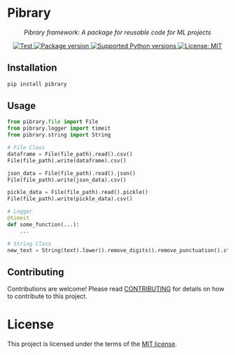 # Pibrary

<p align="center">
    <em>Pibrary framework: A package for reusable code for ML projects</em>
</p>
<p align="center">
    <a href="https://github.com/connectwithprakash/pibrary/actions?query=workflow%3ATest+event%3Apush+branch%3Amain" target="_blank">
        <img src="https://github.com/connectwithprakash/pibrary/workflows/Test/badge.svg?event=push&branch=main" alt="Test">
    </a>
    <a href="https://pypi.org/project/pibrary" target="_blank">
        <img src="https://img.shields.io/pypi/v/pibrary?color=%2334D058&label=pypi%20package" alt="Package version">
    </a>
    <a href="https://pypi.org/project/pibrary" target="_blank">
        <img src="https://img.shields.io/pypi/pyversions/pibrary.svg?color=%2334D058" alt="Supported Python versions">
    </a>
    <a href="https://opensource.org/licenses/MIT" target="_blank">
        <img src="https://img.shields.io/badge/License-MIT-yellow.svg" alt="License: MIT">
    </a>
</p>

## Installation

```bash
pip install pibrary
```

## Usage
```python
from pibrary.file import File
from pibrary.logger import timeit
from pibrary.string import String

# File Class
dataframe = File(file_path).read().csv()
File(file_path).write(dataframe).csv()

json_data = File(file_path).read().json()
File(file_path).write(json_data).csv()

pickle_data = File(file_path).read().pickle()
File(file_path).write(pickle_data).csv()

# Logger
@timeit
def some_function(...):
    ...

# String Class
new_text = String(text).lower().remove_digits().remove_punctuation().strip()
```

## Contributing
Contributions are welcome! Please read [CONTRIBUTING](CONTRIBUTING) for details on how to contribute to this project.


# License
This project is licensed under the terms of the [MIT license](LICENSE).
